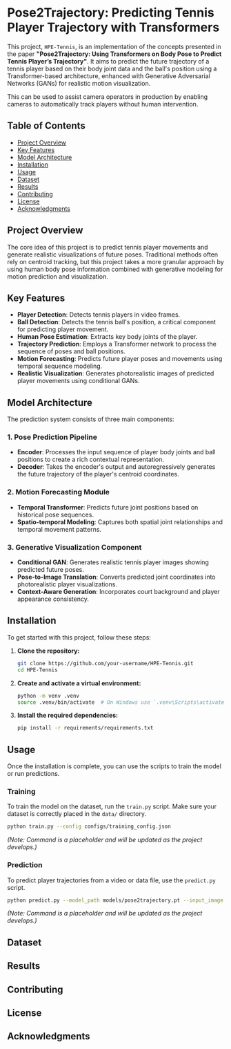 # Pose2Trajectory: Predicting Tennis Player Trajectory with Transformers

This project, `HPE-Tennis`, is an implementation of the concepts presented in the paper **"Pose2Trajectory: Using Transformers on Body Pose to Predict Tennis Player’s Trajectory"**. It aims to predict the future trajectory of a tennis player based on their body joint data and the ball's position using a Transformer-based architecture, enhanced with Generative Adversarial Networks (GANs) for realistic motion visualization.

This can be used to assist camera operators in production by enabling cameras to automatically track players without human intervention.

## Table of Contents
- [Project Overview](#project-overview)
- [Key Features](#key-features)
- [Model Architecture](#model-architecture)
- [Installation](#installation)
- [Usage](#usage)
- [Dataset](#dataset)
- [Results](#results)
- [Contributing](#contributing)
- [License](#license)
- [Acknowledgments](#acknowledgments)

## Project Overview

The core idea of this project is to predict tennis player movements and generate realistic visualizations of future poses. Traditional methods often rely on centroid tracking, but this project takes a more granular approach by using human body pose information combined with generative modeling for motion prediction and visualization.

## Key Features

- **Player Detection**: Detects tennis players in video frames.
- **Ball Detection**: Detects the tennis ball's position, a critical component for predicting player movement.
- **Human Pose Estimation**: Extracts key body joints of the player.
- **Trajectory Prediction**: Employs a Transformer network to process the sequence of poses and ball positions.
- **Motion Forecasting**: Predicts future player poses and movements using temporal sequence modeling.
- **Realistic Visualization**: Generates photorealistic images of predicted player movements using conditional GANs.


## Model Architecture

The prediction system consists of three main components:

### 1. Pose Prediction Pipeline
- **Encoder**: Processes the input sequence of player body joints and ball positions to create a rich contextual representation.
- **Decoder**: Takes the encoder's output and autoregressively generates the future trajectory of the player's centroid coordinates.

### 2. Motion Forecasting Module
- **Temporal Transformer**: Predicts future joint positions based on historical pose sequences.
- **Spatio-temporal Modeling**: Captures both spatial joint relationships and temporal movement patterns.

### 3. Generative Visualization Component
- **Conditional GAN**: Generates realistic tennis player images showing predicted future poses.
- **Pose-to-Image Translation**: Converts predicted joint coordinates into photorealistic player visualizations.
- **Context-Aware Generation**: Incorporates court background and player appearance consistency.

## Installation

To get started with this project, follow these steps:

1.  **Clone the repository:**
    ```bash
    git clone https://github.com/your-username/HPE-Tennis.git
    cd HPE-Tennis
    ```

2.  **Create and activate a virtual environment:**
    ```bash
    python -m venv .venv
    source .venv/bin/activate  # On Windows use `.venv\Scripts\activate`
    ```

3.  **Install the required dependencies:**
    ```bash
    pip install -r requirements/requirements.txt
    ```

## Usage

Once the installation is complete, you can use the scripts to train the model or run predictions.

### Training

To train the model on the dataset, run the `train.py` script. Make sure your dataset is correctly placed in the `data/` directory.

```bash
python train.py --config configs/training_config.json
```
*(Note: Command is a placeholder and will be updated as the project develops.)*

### Prediction

To predict player trajectories from a video or data file, use the `predict.py` script.

```bash
python predict.py --model_path models/pose2trajectory.pt --input_image path/to/image.png --generate_motion
```
*(Note: Command is a placeholder and will be updated as the project develops.)*

## Dataset

## Results

## Contributing

## License

## Acknowledgments

